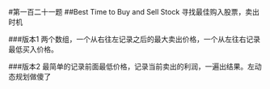 #第一百二十一题
##Best Time to Buy and Sell Stock
寻找最佳购入股票，卖出时机

###版本1
两个数组，一个从右往左记录之后的最大卖出价格，一个从左往右记录最低买入价格。

###版本2
最简单的记录前面最低价格，记录当前卖出的利润，一遍出结果。左动态规划做傻了
